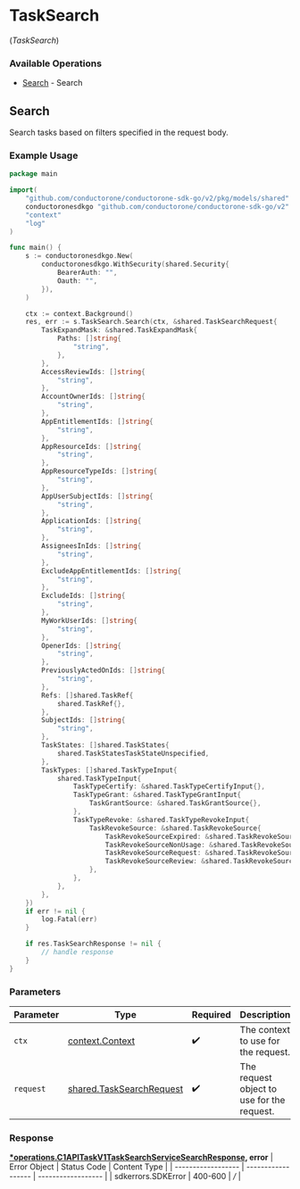 # TaskSearch
(*TaskSearch*)

### Available Operations

* [Search](#search) - Search

## Search

Search tasks based on filters specified in the request body.

### Example Usage

```go
package main

import(
	"github.com/conductorone/conductorone-sdk-go/v2/pkg/models/shared"
	conductoronesdkgo "github.com/conductorone/conductorone-sdk-go/v2"
	"context"
	"log"
)

func main() {
    s := conductoronesdkgo.New(
        conductoronesdkgo.WithSecurity(shared.Security{
            BearerAuth: "",
            Oauth: "",
        }),
    )

    ctx := context.Background()
    res, err := s.TaskSearch.Search(ctx, &shared.TaskSearchRequest{
        TaskExpandMask: &shared.TaskExpandMask{
            Paths: []string{
                "string",
            },
        },
        AccessReviewIds: []string{
            "string",
        },
        AccountOwnerIds: []string{
            "string",
        },
        AppEntitlementIds: []string{
            "string",
        },
        AppResourceIds: []string{
            "string",
        },
        AppResourceTypeIds: []string{
            "string",
        },
        AppUserSubjectIds: []string{
            "string",
        },
        ApplicationIds: []string{
            "string",
        },
        AssigneesInIds: []string{
            "string",
        },
        ExcludeAppEntitlementIds: []string{
            "string",
        },
        ExcludeIds: []string{
            "string",
        },
        MyWorkUserIds: []string{
            "string",
        },
        OpenerIds: []string{
            "string",
        },
        PreviouslyActedOnIds: []string{
            "string",
        },
        Refs: []shared.TaskRef{
            shared.TaskRef{},
        },
        SubjectIds: []string{
            "string",
        },
        TaskStates: []shared.TaskStates{
            shared.TaskStatesTaskStateUnspecified,
        },
        TaskTypes: []shared.TaskTypeInput{
            shared.TaskTypeInput{
                TaskTypeCertify: &shared.TaskTypeCertifyInput{},
                TaskTypeGrant: &shared.TaskTypeGrantInput{
                    TaskGrantSource: &shared.TaskGrantSource{},
                },
                TaskTypeRevoke: &shared.TaskTypeRevokeInput{
                    TaskRevokeSource: &shared.TaskRevokeSource{
                        TaskRevokeSourceExpired: &shared.TaskRevokeSourceExpired{},
                        TaskRevokeSourceNonUsage: &shared.TaskRevokeSourceNonUsage{},
                        TaskRevokeSourceRequest: &shared.TaskRevokeSourceRequest{},
                        TaskRevokeSourceReview: &shared.TaskRevokeSourceReview{},
                    },
                },
            },
        },
    })
    if err != nil {
        log.Fatal(err)
    }

    if res.TaskSearchResponse != nil {
        // handle response
    }
}
```

### Parameters

| Parameter                                                                | Type                                                                     | Required                                                                 | Description                                                              |
| ------------------------------------------------------------------------ | ------------------------------------------------------------------------ | ------------------------------------------------------------------------ | ------------------------------------------------------------------------ |
| `ctx`                                                                    | [context.Context](https://pkg.go.dev/context#Context)                    | :heavy_check_mark:                                                       | The context to use for the request.                                      |
| `request`                                                                | [shared.TaskSearchRequest](../../pkg/models/shared/tasksearchrequest.md) | :heavy_check_mark:                                                       | The request object to use for the request.                               |


### Response

**[*operations.C1APITaskV1TaskSearchServiceSearchResponse](../../pkg/models/operations/c1apitaskv1tasksearchservicesearchresponse.md), error**
| Error Object       | Status Code        | Content Type       |
| ------------------ | ------------------ | ------------------ |
| sdkerrors.SDKError | 400-600            | */*                |
